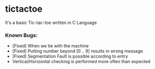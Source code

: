 # tictactoe
It's a basic Tic-tac-toe written in C Language

### Known Bugs:
-  [Fixed] When we tie with the machine
-  [Fixed] Putting number beyond [0 .. 9] results in wrong message
-  [Fixed] Segmentation Fault is possible according to entry
-  Vertical/Horizontal checking is performed more often than expected
